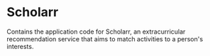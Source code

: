 # Scholarr

Contains the application code for Scholarr, an extracurricular recommendation service that aims to match activities to a person's interests.
